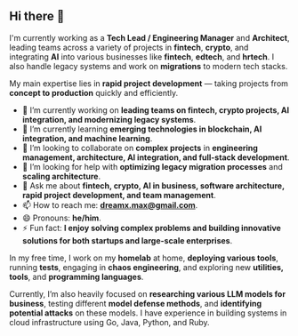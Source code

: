 ## Hi there 👋

I'm currently working as a **Tech Lead / Engineering Manager** and **Architect**, leading teams across a variety of projects in **fintech**, **crypto**, and integrating **AI** into various businesses like **fintech**, **edtech**, and **hrtech**. I also handle legacy systems and work on **migrations** to modern tech stacks. 

My main expertise lies in **rapid project development** — taking projects from **concept to production** quickly and efficiently.

- 🔭 I’m currently working on **leading teams on fintech, crypto projects, AI integration, and modernizing legacy systems**.
- 🌱 I’m currently learning **emerging technologies in blockchain, AI integration, and machine learning**.
- 👯 I’m looking to collaborate on **complex projects** in **engineering management, architecture, AI integration, and full-stack development**.
- 🤔 I’m looking for help with **optimizing legacy migration processes** and **scaling architecture**.
- 💬 Ask me about **fintech, crypto, AI in business, software architecture, rapid project development, and team management**.
- 📫 How to reach me: **dreamx.max@gmail.com**.
- 😄 Pronouns: **he/him**.
- ⚡ Fun fact: **I enjoy solving complex problems and building innovative solutions for both startups and large-scale enterprises**.

In my free time, I work on my **homelab** at home, **deploying various tools**, running **tests**, engaging in **chaos engineering**, and exploring new **utilities, tools**, and **programming languages**. 

Currently, I’m also heavily focused on **researching various LLM models for business**, testing different **model defense methods**, and **identifying potential attacks** on these models.
I have experience in building systems in cloud infrastructure using Go, Java, Python, and Ruby.

